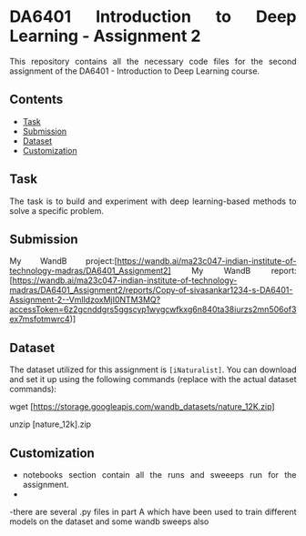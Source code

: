 <div style="text-align: justify;">

# DA6401 Introduction to Deep Learning - Assignment 2

This repository contains all the necessary code files for the second assignment of the DA6401 - Introduction to Deep Learning course.

## Contents

- [Task](#task)
- [Submission](#submission)
- [Dataset](#dataset)
- [Customization](#customization)

## Task

The task is to build and experiment with deep learning-based methods to solve a specific problem.

## Submission

My WandB project:[https://wandb.ai/ma23c047-indian-institute-of-technology-madras/DA6401_Assignment2] 
My WandB report: [https://wandb.ai/ma23c047-indian-institute-of-technology-madras/DA6401_Assignment2/reports/Copy-of-sivasankar1234-s-DA6401-Assignment-2--VmlldzoxMjI0NTM3MQ?accessToken=6z2gcnddgrs5ggscyp1wygcwfkxg6n840ta38iurzs2mn506of3ex7msfotmwrc4)]

## Dataset

The dataset utilized for this assignment is `[iNaturalist]`. You can download and set it up using the following commands (replace with the actual dataset commands):


wget [https://storage.googleapis.com/wandb_datasets/nature_12K.zip]

unzip [nature_12k].zip


## Customization

- notebooks section contain all the runs and sweeeps run for the assignment.
- 
-there are several .py files in part A which have been used to train different models on the dataset and some wandb sweeps also

